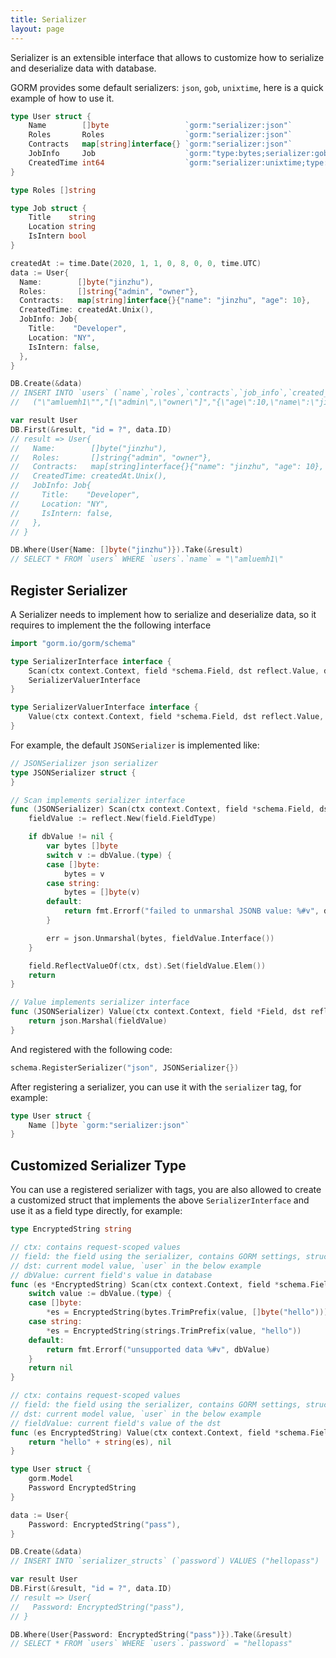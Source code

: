 ```yaml
---
title: Serializer
layout: page
---
```


Serializer is an extensible interface that allows to customize how to serialize and deserialize data with database.

GORM provides some default serializers: `json`, `gob`, `unixtime`, here is a quick example of how to use it.

```go
type User struct {
    Name        []byte                 `gorm:"serializer:json"`
    Roles       Roles                  `gorm:"serializer:json"`
    Contracts   map[string]interface{} `gorm:"serializer:json"`
    JobInfo     Job                    `gorm:"type:bytes;serializer:gob"`
    CreatedTime int64                  `gorm:"serializer:unixtime;type:time"` // store int as datetime into database
}

type Roles []string

type Job struct {
    Title    string
    Location string
    IsIntern bool
}

createdAt := time.Date(2020, 1, 1, 0, 8, 0, 0, time.UTC)
data := User{
  Name:        []byte("jinzhu"),
  Roles:       []string{"admin", "owner"},
  Contracts:   map[string]interface{}{"name": "jinzhu", "age": 10},
  CreatedTime: createdAt.Unix(),
  JobInfo: Job{
    Title:    "Developer",
    Location: "NY",
    IsIntern: false,
  },
}

DB.Create(&data)
// INSERT INTO `users` (`name`,`roles`,`contracts`,`job_info`,`created_time`) VALUES
//   ("\"amluemh1\"","[\"admin\",\"owner\"]","{\"age\":10,\"name\":\"jinzhu\"}",<gob binary>,"2020-01-01 00:08:00")

var result User
DB.First(&result, "id = ?", data.ID)
// result => User{
//   Name:        []byte("jinzhu"),
//   Roles:       []string{"admin", "owner"},
//   Contracts:   map[string]interface{}{"name": "jinzhu", "age": 10},
//   CreatedTime: createdAt.Unix(),
//   JobInfo: Job{
//     Title:    "Developer",
//     Location: "NY",
//     IsIntern: false,
//   },
// }

DB.Where(User{Name: []byte("jinzhu")}).Take(&result)
// SELECT * FROM `users` WHERE `users`.`name` = "\"amluemh1\"
```

## Register Serializer

A Serializer needs to implement how to serialize and deserialize data, so it requires to implement the the following interface

```go
import "gorm.io/gorm/schema"

type SerializerInterface interface {
    Scan(ctx context.Context, field *schema.Field, dst reflect.Value, dbValue interface{}) error
    SerializerValuerInterface
}

type SerializerValuerInterface interface {
    Value(ctx context.Context, field *schema.Field, dst reflect.Value, fieldValue interface{}) (interface{}, error)
}
```

For example, the default `JSONSerializer` is implemented like:

```go
// JSONSerializer json serializer
type JSONSerializer struct {
}

// Scan implements serializer interface
func (JSONSerializer) Scan(ctx context.Context, field *schema.Field, dst reflect.Value, dbValue interface{}) (err error) {
    fieldValue := reflect.New(field.FieldType)

    if dbValue != nil {
        var bytes []byte
        switch v := dbValue.(type) {
        case []byte:
            bytes = v
        case string:
            bytes = []byte(v)
        default:
            return fmt.Errorf("failed to unmarshal JSONB value: %#v", dbValue)
        }

        err = json.Unmarshal(bytes, fieldValue.Interface())
    }

    field.ReflectValueOf(ctx, dst).Set(fieldValue.Elem())
    return
}

// Value implements serializer interface
func (JSONSerializer) Value(ctx context.Context, field *Field, dst reflect.Value, fieldValue interface{}) (interface{}, error) {
    return json.Marshal(fieldValue)
}
```

And registered with the following code:

```go
schema.RegisterSerializer("json", JSONSerializer{})
```

After registering a serializer, you can use it with the `serializer` tag, for example:

```go
type User struct {
    Name []byte `gorm:"serializer:json"`
}
```

## Customized Serializer Type

You can use a registered serializer with tags, you are also allowed to create a customized struct that implements the above `SerializerInterface` and use it as a field type directly, for example:

```go
type EncryptedString string

// ctx: contains request-scoped values
// field: the field using the serializer, contains GORM settings, struct tags
// dst: current model value, `user` in the below example
// dbValue: current field's value in database
func (es *EncryptedString) Scan(ctx context.Context, field *schema.Field, dst reflect.Value, dbValue interface{}) (err error) {
    switch value := dbValue.(type) {
    case []byte:
        *es = EncryptedString(bytes.TrimPrefix(value, []byte("hello")))
    case string:
        *es = EncryptedString(strings.TrimPrefix(value, "hello"))
    default:
        return fmt.Errorf("unsupported data %#v", dbValue)
    }
    return nil
}

// ctx: contains request-scoped values
// field: the field using the serializer, contains GORM settings, struct tags
// dst: current model value, `user` in the below example
// fieldValue: current field's value of the dst
func (es EncryptedString) Value(ctx context.Context, field *schema.Field, dst reflect.Value, fieldValue interface{}) (interface{}, error) {
    return "hello" + string(es), nil
}

type User struct {
    gorm.Model
    Password EncryptedString
}

data := User{
    Password: EncryptedString("pass"),
}

DB.Create(&data)
// INSERT INTO `serializer_structs` (`password`) VALUES ("hellopass")

var result User
DB.First(&result, "id = ?", data.ID)
// result => User{
//   Password: EncryptedString("pass"),
// }

DB.Where(User{Password: EncryptedString("pass")}).Take(&result)
// SELECT * FROM `users` WHERE `users`.`password` = "hellopass"
```
